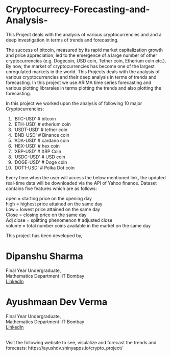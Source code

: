 # Cryptocurrecy-Forecasting-and-Analysis-
This Project deals with the analysis of various cryptocurrencies and and a deep investigation in terms of trends and forecasting. 

The success of bitcoin, measured by its rapid market capitalization growth and price appreciation, led to the emergence of a large number of other cryptocurrencies (e.g. Dogecoin, USD coin, Tether coin, Etherium coin etc.). By now, the market of cryptocurrencies has become one of the largest unregulated markets in the world. This Projects deals with the analysis of various cryptocurrencies and their deep analysis in terms of trends and forecasting. In this project we use ARIMA time series forecasting and various plotting libraraies in terms plotting the trends and also plotting the forecasting.

In this project we worked upon the analysis of following 10 major Cryptocurrencies:<br/>

1. 'BTC-USD' # bitcoin <br/>
2. 'ETH-USD' # etherium coin <br/>
3. 'USDT-USD' # tether coin <br/>
4. 'BNB-USD' # Binance coin <br/>
5. 'ADA-USD' # cardano coin <br/>
6. 'HEX-USD' # hex coin  <br/>
7. 'XRP-USD' # XRP Coin <br/>
8. 'USDC-USD' #  USD coin <br/>
9. 'DOGE-USD' # Doge coin <br/>
10. 'DOT1-USD' # Polka Dot coin <br/>

Every time when the user will access the below mentioned link, the updated real-time data will be downloaded via the API of Yahoo finance. Dataset contains five features which are as follows: <br/>

open = starting price on the opening day  <br/>
high  = highest price attained on the same day <br/>
Low = lowest price attained on the same day <br/>
Close = closing price on the same day <br/>
Adj close  = splitting phenomenon # adjusted close <br/>
volume  = total number coins available in the market on the same day <br/>

This project has been developed by, <br/>

# Dipanshu Sharma 
Final Year Undergraduate, <br/>
Mathematics Department IIT Bombay <br/>
[LinkedIn](https://www.linkedin.com/in/dipanshu-sharma-523921176) <br/>

# Ayushmaan Dev Verma 
Final Year Undergraduate, <br/>
Mathematics Department IIT Bombay <br/>
[LinkedIn](https://www.linkedin.com/in/ayushmaan-dev-verma-654b57170) <br/>

<br/>
Visit the following website to see, visulalize and forecast the trends and forecasts: https://ayushdv.shinyapps.io/crypto_project/
